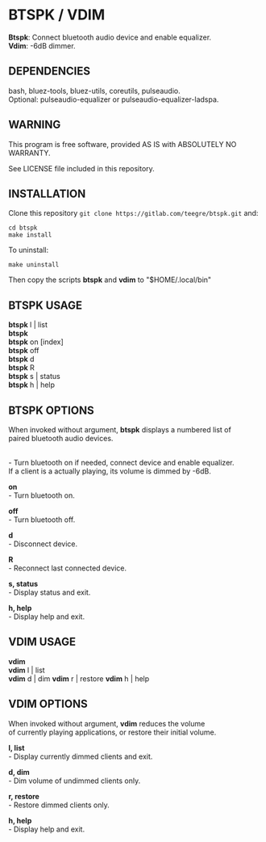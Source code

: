 # BTSPK / VDIM

**Btspk**: Connect bluetooth audio device and enable equalizer.  
**Vdim**: -6dB dimmer.  

## DEPENDENCIES

bash, bluez-tools, bluez-utils, coreutils, pulseaudio.  
Optional: pulseaudio-equalizer or pulseaudio-equalizer-ladspa.

## WARNING

This program is free software, provided AS IS with ABSOLUTELY NO WARRANTY.

See LICENSE file included in this repository.

## INSTALLATION

Clone this repository `git clone https://gitlab.com/teegre/btspk.git` and: 

```
cd btspk
make install
```

To uninstall:

```
make uninstall
```

Then copy the scripts **btspk** and **vdim** to "$HOME/.local/bin"

## BTSPK USAGE

**btspk** l | list  
**btspk** <index>  
**btspk** on [index]  
**btspk** off  
**btspk** d  
**btspk** R  
**btspk** s | status  
**btspk** h | help  


## BTSPK OPTIONS

When invoked without argument, **btspk** displays a numbered list of  
paired bluetooth audio devices.

**<index>**  
    - Turn bluetooth on if needed, connect device and enable equalizer.  
      If a client is a actually playing, its volume is dimmed by -6dB.

**on**  
    - Turn bluetooth on.

**off**  
    - Turn bluetooth off.

**d**  
    - Disconnect device.

**R**  
    - Reconnect last connected device.

**s, status**  
    - Display status and exit.

**h, help**  
    - Display help and exit.

## VDIM USAGE

**vdim**  
**vdim** l | list  
**vdim** d | dim
**vdim** r | restore
**vdim** h | help  

## VDIM OPTIONS

When invoked without argument, **vdim** reduces the volume  
of currently playing applications, or restore their initial volume.

**l, list**  
    - Display currently dimmed clients and exit.

**d, dim**  
    - Dim volume of undimmed clients only.

**r, restore**  
    - Restore dimmed clients only.

**h, help**  
    - Display help and exit.

